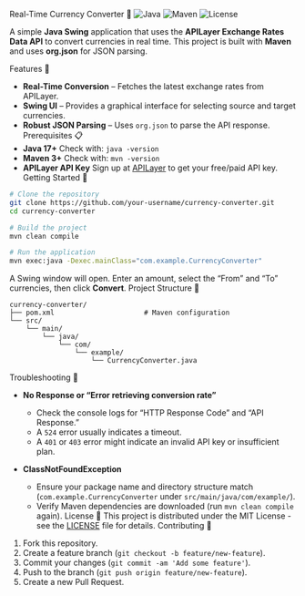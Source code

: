Real-Time Currency Converter 💱
![Java](https://img.shields.io/badge/Java-17+-blue.svg?style=flat&logo=java) ![Maven](https://img.shields.io/badge/Maven-3+-blue.svg?style=flat&logo=apache-maven) ![License](https://img.shields.io/badge/license-MIT-green)

A simple **Java Swing** application that uses the **APILayer Exchange Rates Data API** to convert currencies in real time. This project is built with **Maven** and uses **org.json** for JSON parsing.


Features 🌟
- **Real-Time Conversion** – Fetches the latest exchange rates from APILayer.
- **Swing UI** – Provides a graphical interface for selecting source and target currencies.
- **Robust JSON Parsing** – Uses `org.json` to parse the API response.
Prerequisites 📋
- **Java 17+**
   Check with: `java -version`
- **Maven 3+**
   Check with: `mvn -version`
- **APILayer API Key**
   Sign up at [APILayer](https://apilayer.com/) to get your free/paid API key.
Getting Started 🚀
```bash
# Clone the repository
git clone https://github.com/your-username/currency-converter.git
cd currency-converter

# Build the project
mvn clean compile

# Run the application
mvn exec:java -Dexec.mainClass="com.example.CurrencyConverter"
```
A Swing window will open. Enter an amount, select the “From” and “To” currencies, then click **Convert**.
Project Structure 📂
```
currency-converter/
├── pom.xml                      # Maven configuration
└── src/
    └── main/
        └── java/
            └── com/
                └── example/
                    └── CurrencyConverter.java
```
Troubleshooting 🔧
- **No Response or “Error retrieving conversion rate”**
  - Check the console logs for “HTTP Response Code” and “API Response.”
  - A `524` error usually indicates a timeout.
  - A `401` or `403` error might indicate an invalid API key or insufficient plan.

- **ClassNotFoundException**
  - Ensure your package name and directory structure match (`com.example.CurrencyConverter` under `src/main/java/com/example/`).
  - Verify Maven dependencies are downloaded (run `mvn clean compile` again).
License 📄
This project is distributed under the MIT License - see the [LICENSE](LICENSE) file for details.
Contributing 🤝
1. Fork this repository.
2. Create a feature branch (`git checkout -b feature/new-feature`).
3. Commit your changes (`git commit -am 'Add some feature'`).
4. Push to the branch (`git push origin feature/new-feature`).
5. Create a new Pull Request.

